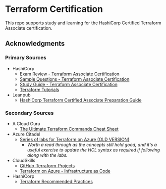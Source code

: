 # Terraform Certification

This repo supports study and learning for the HashiCorp Certified Terraform Associate certification.

## Acknowledgments

### Primary Sources

- HashiCorp
  - [Exam Review - Terraform Associate Certification](https://learn.hashicorp.com/tutorials/terraform/associate-review)
  - [Sample Questions - Terraform Associate Certification](https://learn.hashicorp.com/tutorials/terraform/associate-questions)
  - [Study Guide - Terraform Associate Certification](https://learn.hashicorp.com/tutorials/terraform/associate-study)
  - [Terraform Tutorials](https://learn.hashicorp.com/terraform)
- Leanpub
  - [HashiCorp Terraform Certified Associate Preparation Guide](https://leanpub.com/terraform-certified/)

### Secondary Sources

- A Cloud Guru
  - [The Ultimate Terraform Commands Cheat Sheet](https://acloudguru.com/blog/engineering/the-ultimate-terraform-cheatsheet)
- Azure Citadel
  - [Series of labs for Terraform on Azure (OLD VERSION)](https://archive.azurecitadel.com/automation/terraform/)
    - _Worth a read through as the concepts still hold good, and it's a useful exercise to update the HCL syntax as required if following along with the labs._
- CloudSkills
  - [GitHub-Terraform-Projects](https://github.com/cloudskills/terraform-projects)
  - [Terraform on Azure - Infrastructure as Code](https://cloudskills.io/courses/terraform-azure)
- HashiCorp
  - [Terraform Recommended Practices](https://www.terraform.io/docs/cloud/guides/recommended-practices/index.html)
